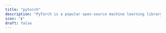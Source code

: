 ```yaml
---
title: "pytorch"
description: "PyTorch is a popular open-source machine learning library developed by Facebook's AI Research lab (FAIR). Known for its flexibility, ease of use, and dynamic computational graphs, PyTorch has become a go-to framework for both research and production in the field of deep learning."
icon: "🕯️"
draft: false
---
```


